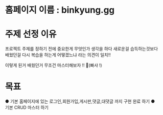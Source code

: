 # 홈페이지 이름 : binkyung.gg


# 주제 선정 이유
프로젝트 주제를 정하기 전에 중요한게 무엇인가 생각을 하다 새로운걸 습득하는것보다 배웠던걸 다시 복습을 하는게 어떻겠느냐 라는 의견이 일치!!

이렇게 된거 배웠던거 무조건 마스터해보자 !! 👊(빠샤 !)

# 목표
● 기본 홈페이지에 있는 로그인,회원가입,게시판,댓글,대댓글 까지 구현 완료 하기
● 기본 CRUD 마스터 하기
